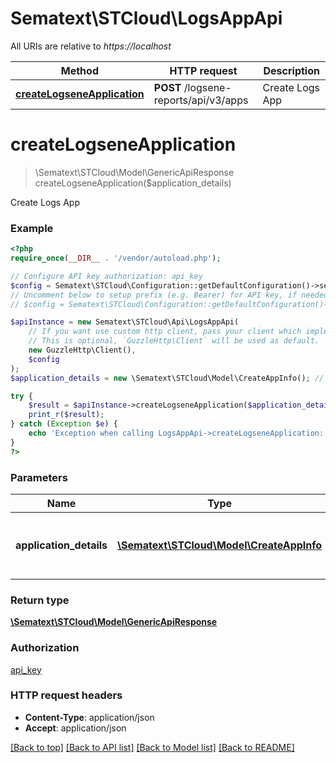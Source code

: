 # Sematext\STCloud\LogsAppApi

All URIs are relative to *https://localhost*

Method | HTTP request | Description
------------- | ------------- | -------------
[**createLogseneApplication**](LogsAppApi.md#createLogseneApplication) | **POST** /logsene-reports/api/v3/apps | Create Logs App


# **createLogseneApplication**
> \Sematext\STCloud\Model\GenericApiResponse createLogseneApplication($application_details)

Create Logs App

### Example
```php
<?php
require_once(__DIR__ . '/vendor/autoload.php');

// Configure API key authorization: api_key
$config = Sematext\STCloud\Configuration::getDefaultConfiguration()->setApiKey('Authorization', 'YOUR_API_KEY');
// Uncomment below to setup prefix (e.g. Bearer) for API key, if needed
// $config = Sematext\STCloud\Configuration::getDefaultConfiguration()->setApiKeyPrefix('Authorization', 'Bearer');

$apiInstance = new Sematext\STCloud\Api\LogsAppApi(
    // If you want use custom http client, pass your client which implements `GuzzleHttp\ClientInterface`.
    // This is optional, `GuzzleHttp\Client` will be used as default.
    new GuzzleHttp\Client(),
    $config
);
$application_details = new \Sematext\STCloud\Model\CreateAppInfo(); // \Sematext\STCloud\Model\CreateAppInfo | Details of the application to be created

try {
    $result = $apiInstance->createLogseneApplication($application_details);
    print_r($result);
} catch (Exception $e) {
    echo 'Exception when calling LogsAppApi->createLogseneApplication: ', $e->getMessage(), PHP_EOL;
}
?>
```

### Parameters

Name | Type | Description  | Notes
------------- | ------------- | ------------- | -------------
 **application_details** | [**\Sematext\STCloud\Model\CreateAppInfo**](../Model/CreateAppInfo.md)| Details of the application to be created |

### Return type

[**\Sematext\STCloud\Model\GenericApiResponse**](../Model/GenericApiResponse.md)

### Authorization

[api_key](../../README.md#api_key)

### HTTP request headers

 - **Content-Type**: application/json
 - **Accept**: application/json

[[Back to top]](#) [[Back to API list]](../../README.md#documentation-for-api-endpoints) [[Back to Model list]](../../README.md#documentation-for-models) [[Back to README]](../../README.md)

